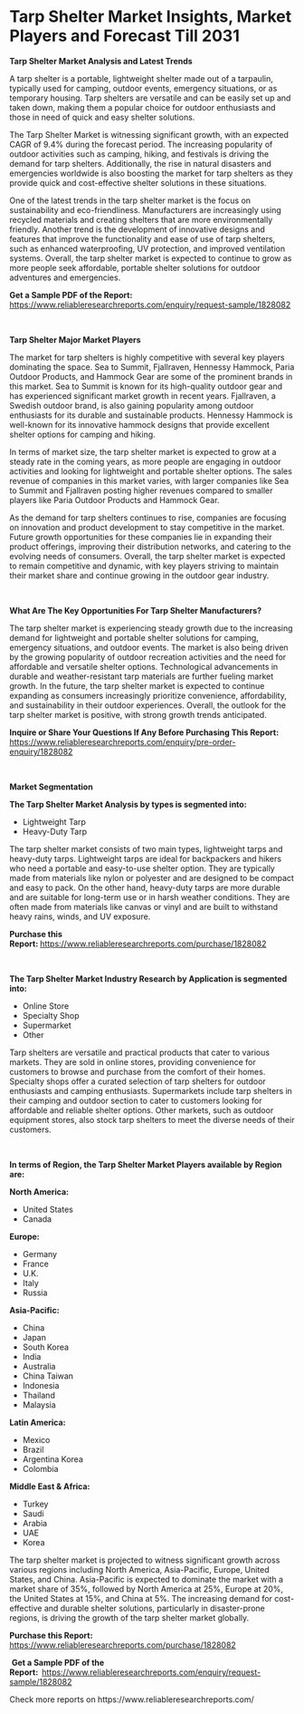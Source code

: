 <p><h1>Tarp Shelter Market Insights, Market Players and Forecast Till 2031</h1></p><p><strong>Tarp Shelter Market Analysis and Latest Trends</strong></p>
<p><p>A tarp shelter is a portable, lightweight shelter made out of a tarpaulin, typically used for camping, outdoor events, emergency situations, or as temporary housing. Tarp shelters are versatile and can be easily set up and taken down, making them a popular choice for outdoor enthusiasts and those in need of quick and easy shelter solutions.</p><p>The Tarp Shelter Market is witnessing significant growth, with an expected CAGR of 9.4% during the forecast period. The increasing popularity of outdoor activities such as camping, hiking, and festivals is driving the demand for tarp shelters. Additionally, the rise in natural disasters and emergencies worldwide is also boosting the market for tarp shelters as they provide quick and cost-effective shelter solutions in these situations.</p><p>One of the latest trends in the tarp shelter market is the focus on sustainability and eco-friendliness. Manufacturers are increasingly using recycled materials and creating shelters that are more environmentally friendly. Another trend is the development of innovative designs and features that improve the functionality and ease of use of tarp shelters, such as enhanced waterproofing, UV protection, and improved ventilation systems. Overall, the tarp shelter market is expected to continue to grow as more people seek affordable, portable shelter solutions for outdoor adventures and emergencies.</p></p>
<p><strong>Get a Sample PDF of the Report:&nbsp;</strong> <a href="https://www.reliableresearchreports.com/enquiry/request-sample/1828082">https://www.reliableresearchreports.com/enquiry/request-sample/1828082</a></p>
<p>&nbsp;</p>
<p><strong>Tarp Shelter Major Market Players</strong></p>
<p><p>The market for tarp shelters is highly competitive with several key players dominating the space. Sea to Summit, Fjallraven, Hennessy Hammock, Paria Outdoor Products, and Hammock Gear are some of the prominent brands in this market. Sea to Summit is known for its high-quality outdoor gear and has experienced significant market growth in recent years. Fjallraven, a Swedish outdoor brand, is also gaining popularity among outdoor enthusiasts for its durable and sustainable products. Hennessy Hammock is well-known for its innovative hammock designs that provide excellent shelter options for camping and hiking. </p><p>In terms of market size, the tarp shelter market is expected to grow at a steady rate in the coming years, as more people are engaging in outdoor activities and looking for lightweight and portable shelter options. The sales revenue of companies in this market varies, with larger companies like Sea to Summit and Fjallraven posting higher revenues compared to smaller players like Paria Outdoor Products and Hammock Gear. </p><p>As the demand for tarp shelters continues to rise, companies are focusing on innovation and product development to stay competitive in the market. Future growth opportunities for these companies lie in expanding their product offerings, improving their distribution networks, and catering to the evolving needs of consumers. Overall, the tarp shelter market is expected to remain competitive and dynamic, with key players striving to maintain their market share and continue growing in the outdoor gear industry.</p></p>
<p>&nbsp;</p>
<p><strong>What Are The Key Opportunities For Tarp Shelter Manufacturers?</strong></p>
<p><p>The tarp shelter market is experiencing steady growth due to the increasing demand for lightweight and portable shelter solutions for camping, emergency situations, and outdoor events. The market is also being driven by the growing popularity of outdoor recreation activities and the need for affordable and versatile shelter options. Technological advancements in durable and weather-resistant tarp materials are further fueling market growth. In the future, the tarp shelter market is expected to continue expanding as consumers increasingly prioritize convenience, affordability, and sustainability in their outdoor experiences. Overall, the outlook for the tarp shelter market is positive, with strong growth trends anticipated.</p></p>
<p><strong>Inquire or Share Your Questions If Any Before Purchasing This Report:</strong> <a href="https://www.reliableresearchreports.com/enquiry/pre-order-enquiry/1828082">https://www.reliableresearchreports.com/enquiry/pre-order-enquiry/1828082</a></p>
<p>&nbsp;</p>
<p><strong>Market Segmentation</strong></p>
<p><strong>The Tarp Shelter Market Analysis by types is segmented into:</strong></p>
<p><ul><li>Lightweight Tarp</li><li>Heavy-Duty Tarp</li></ul></p>
<p><p>The tarp shelter market consists of two main types, lightweight tarps and heavy-duty tarps. Lightweight tarps are ideal for backpackers and hikers who need a portable and easy-to-use shelter option. They are typically made from materials like nylon or polyester and are designed to be compact and easy to pack. On the other hand, heavy-duty tarps are more durable and are suitable for long-term use or in harsh weather conditions. They are often made from materials like canvas or vinyl and are built to withstand heavy rains, winds, and UV exposure.</p></p>
<p><strong>Purchase this Report:&nbsp;</strong><a href="https://www.reliableresearchreports.com/purchase/1828082">https://www.reliableresearchreports.com/purchase/1828082</a></p>
<p>&nbsp;</p>
<p><strong>The Tarp Shelter Market Industry Research by Application is segmented into:</strong></p>
<p><ul><li>Online Store</li><li>Specialty Shop</li><li>Supermarket</li><li>Other</li></ul></p>
<p><p>Tarp shelters are versatile and practical products that cater to various markets. They are sold in online stores, providing convenience for customers to browse and purchase from the comfort of their homes. Specialty shops offer a curated selection of tarp shelters for outdoor enthusiasts and camping enthusiasts. Supermarkets include tarp shelters in their camping and outdoor section to cater to customers looking for affordable and reliable shelter options. Other markets, such as outdoor equipment stores, also stock tarp shelters to meet the diverse needs of their customers.</p></p>
<p>&nbsp;</p>
<p><strong>In terms of Region, the Tarp Shelter Market Players available by Region are:</strong></p>
<p>
    <p> <strong> North America: </strong>
        <ul>
            <li>United States</li>
            <li>Canada</li>
        </ul>
        </p> 
    <p> <strong> Europe: </strong>
        <ul>
            <li>Germany</li>
            <li>France</li>
            <li>U.K.</li>
            <li>Italy</li>
            <li>Russia</li>
        </ul>
        </p> 
    <p> <strong> Asia-Pacific: </strong>
        <ul>
            <li>China</li>
            <li>Japan</li>
            <li>South Korea</li>
            <li>India</li>
            <li>Australia</li>
            <li>China Taiwan</li>
            <li>Indonesia</li>
            <li>Thailand</li>
            <li>Malaysia</li>
        </ul>
        </p> 
    <p> <strong> Latin America: </strong>
        <ul>
            <li>Mexico</li>
            <li>Brazil</li>
            <li>Argentina Korea</li>
            <li>Colombia</li>
        </ul>
        </p> 
    <p> <strong> Middle East & Africa: </strong>
        <ul>
            <li>Turkey</li>
            <li>Saudi</li>
            <li>Arabia</li>
            <li>UAE</li>
            <li>Korea</li>
        </ul>
    </p>
    </p>
<p><p>The tarp shelter market is projected to witness significant growth across various regions including North America, Asia-Pacific, Europe, United States, and China. Asia-Pacific is expected to dominate the market with a market share of 35%, followed by North America at 25%, Europe at 20%, the United States at 15%, and China at 5%. The increasing demand for cost-effective and durable shelter solutions, particularly in disaster-prone regions, is driving the growth of the tarp shelter market globally.</p></p>
<p><strong>Purchase this Report: </strong><a href="https://www.reliableresearchreports.com/purchase/1828082">https://www.reliableresearchreports.com/purchase/1828082</a></p>
<p>&nbsp;<strong>Get a Sample PDF of the Report:&nbsp;&nbsp;</strong><a href="https://www.reliableresearchreports.com/enquiry/request-sample/1828082">https://www.reliableresearchreports.com/enquiry/request-sample/1828082</a></p>
<p><strong></strong></p>
<p>Check more reports on https://www.reliableresearchreports.com/</p>